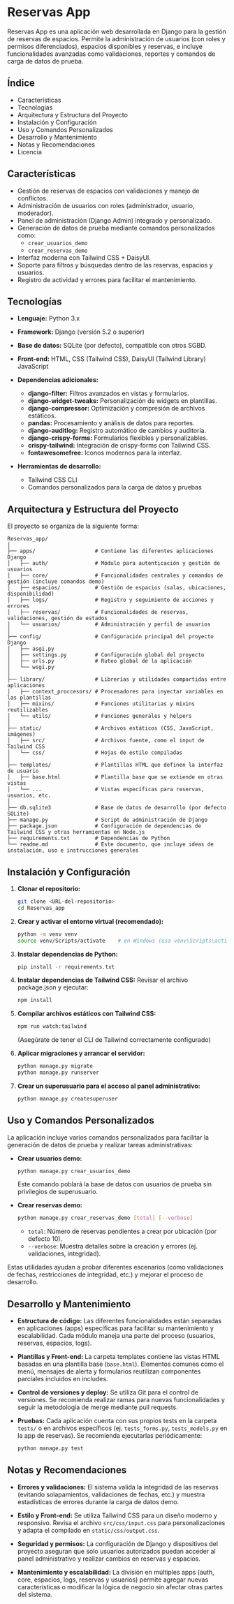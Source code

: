 # Reservas App

Reservas App es una aplicación web desarrollada en Django para la gestión de reservas de espacios. Permite la administración de usuarios (con roles y permisos diferenciados), espacios disponibles y reservas, e incluye funcionalidades avanzadas como validaciones, reportes y comandos de carga de datos de prueba.

## Índice

- Características
- Tecnologías
- Arquitectura y Estructura del Proyecto
- Instalación y Configuración
- Uso y Comandos Personalizados
- Desarrollo y Mantenimiento
- Notas y Recomendaciones
- Licencia

## Características

- Gestión de reservas de espacios con validaciones y manejo de conflictos.
- Administración de usuarios con roles (administrador, usuario, moderador).
- Panel de administración (Django Admin) integrado y personalizado.
- Generación de datos de prueba mediante comandos personalizados como:
  - `crear_usuarios_demo`
  - `crear_reservas_demo`
- Interfaz moderna con Tailwind CSS + DaisyUI.
- Soporte para filtros y búsquedas dentro de las reservas, espacios y usuarios.
- Registro de actividad y errores para facilitar el mantenimiento.

## Tecnologías

- **Lenguaje:** Python 3.x
- **Framework:** Django (versión 5.2 o superior)
- **Base de datos:** SQLite (por defecto), compatible con otros SGBD.
- **Front-end:** HTML, CSS (Tailwind CSS), DaisyUI (Tailwind Library) JavaScript
- **Dependencias adicionales:**  
   - **django-filter:** Filtros avanzados en vistas y formularios.
   - **django-widget-tweaks:** Personalización de widgets en plantillas.
   - **django-compressor:** Optimización y compresión de archivos estáticos.
   - **pandas:** Procesamiento y análisis de datos para reportes.
   - **django-auditlog:** Registro automático de cambios y auditoría.
   - **django-crispy-forms:** Formularios flexibles y personalizables.
   - **crispy-tailwind:** Integración de crispy-forms con Tailwind CSS.
   - **fontawesomefree:** Iconos modernos para la interfaz.

- **Herramientas de desarrollo:**
  - Tailwind CSS CLI
  - Comandos personalizados para la carga de datos y pruebas

## Arquitectura y Estructura del Proyecto

El proyecto se organiza de la siguiente forma:

```
Reservas_app/
│
├── apps/                   # Contiene las diferentes aplicaciones Django
│   ├── auth/               # Módulo para autenticación y gestión de usuarios
│   ├── core/               # Funcionalidades centrales y comandos de gestión (incluye comandos demo)
│   ├── espacios/           # Gestión de espacios (salas, ubicaciones, disponibilidad)
│   ├── logs/               # Registro y seguimiento de acciones y errores
│   ├── reservas/           # Funcionalidades de reservas, validaciones, gestión de estados
│   └── usuarios/           # Administración y perfil de usuarios
│
├── config/                 # Configuración principal del proyecto Django
│   ├── asgi.py
│   ├── settings.py         # Configuración global del proyecto
│   ├── urls.py             # Ruteo global de la aplicación
│   └── wsgi.py
│
├── library/                # Librerías y utilidades compartidas entre aplicaciones
│   ├── context_proccesors/ # Procesadores para inyectar variables en las plantillas
│   ├── mixins/             # Funciones utilitarias y mixins reutilizables
│   └── utils/              # Funciones generales y helpers
│
├── static/                 # Archivos estáticos (CSS, JavaScript, imágenes)
│   ├── src/                # Archivos fuente, como el input de Tailwind CSS
│   └── css/                # Hojas de estilo compiladas
│
├── templates/              # Plantillas HTML que definen la interfaz de usuario
│   ├── base.html           # Plantilla base que se extiende en otras vistas
│   └── ...                 # Vistas específicas para reservas, usuarios, etc.
│
├── db.sqlite3              # Base de datos de desarrollo (por defecto SQLite)
├── manage.py               # Script de administración de Django
├── package.json            # Configuración de dependencias de Tailwind CSS y otras herramientas en Node.js
├── requirements.txt        # Dependencias de Python
└── readme.md               # Este documento, que incluye ideas de instalación, uso e instrucciones generales
```

## Instalación y Configuración

1. **Clonar el repositorio:**
   ```bash
   git clone <URL-del-repositorio>
   cd Reservas_app
   ```

2. **Crear y activar el entorno virtual (recomendado):**
   ```bash
   python -m venv venv
   source venv/Scripts/activate    # en Windows (usa venv\Scripts\activate en CMD o PowerShell)
   ```

3. **Instalar dependencias de Python:**
   ```bash
   pip install -r requirements.txt
   ```

4. **Instalar dependencias de Tailwind CSS:**
   Revisar el archivo package.json y ejecutar:
   ```bash
   npm install
   ```

5. **Compilar archivos estáticos con Tailwind CSS:**
   ```bash
   npm run watch:tailwind
   ```
   (Asegúrate de tener el CLI de Tailwind correctamente configurado)

6. **Aplicar migraciones y arrancar el servidor:**
   ```bash
   python manage.py migrate
   python manage.py runserver
   ```

7. **Crear un superusuario para el acceso al panel administrativo:**
   ```bash
   python manage.py createsuperuser
   ```

## Uso y Comandos Personalizados

La aplicación incluye varios comandos personalizados para facilitar la generación de datos de prueba y realizar tareas administrativas:

- **Crear usuarios demo:**
  ```bash
  python manage.py crear_usuarios_demo
  ```
  Este comando poblará la base de datos con usuarios de prueba sin privilegios de superusuario.

- **Crear reservas demo:**
  ```bash
  python manage.py crear_reservas_demo [total] [--verbose]
  ```
  - `total`: Número de reservas pendientes a crear por ubicación (por defecto 10).
  - `--verbose`: Muestra detalles sobre la creación y errores (ej. validaciones, integridad).

Estas utilidades ayudan a probar diferentes escenarios (como validaciones de fechas, restricciones de integridad, etc.) y mejorar el proceso de desarrollo.

## Desarrollo y Mantenimiento

- **Estructura de código:**
  Las diferentes funcionalidades están separadas en aplicaciones (apps) específicas para facilitar su mantenimiento y escalabilidad. Cada módulo maneja una parte del proceso (usuarios, reservas, espacios, logs).

- **Plantillas y Front-end:**
  La carpeta templates contiene las vistas HTML basadas en una plantilla base (`base.html`). Elementos comunes como el menú, mensajes de alerta y formularios reutilizan componentes parciales incluidos en includes.

- **Control de versiones y deploy:**
  Se utiliza Git para el control de versiones. Se recomienda realizar ramas para nuevas funcionalidades y seguir la metodología de merge mediante pull requests.
  
- **Pruebas:**
  Cada aplicación cuenta con sus propios tests en la carpeta `tests/` o en archivos específicos (ej. `tests_forms.py`, `tests_models.py` en la app de reservas). Se recomienda ejecutarlas periódicamente:
  ```bash
  python manage.py test
  ```

## Notas y Recomendaciones

- **Errores y validaciones:**
  El sistema valida la integridad de las reservas (evitando solapamientos, validaciones de fechas, etc.) y muestra estadísticas de errores durante la carga de datos demo.
  
- **Estilo y Front-end:**
  Se utiliza Tailwind CSS para un diseño moderno y responsivo. Revisa el archivo `src/css/input.css` para personalizaciones y adapta el compilado en `static/css/output.css`.

- **Seguridad y permisos:**
  La configuración de Django y dispositivos del proyecto aseguran que solo usuarios autorizados puedan acceder al panel administrativo y realizar cambios en reservas y espacios.
  
- **Mantenimiento y escalabilidad:**
  La división en múltiples apps (auth, core, espacios, logs, reservas y usuarios) permite agregar nuevas características o modificar la lógica de negocio sin afectar otras partes del sistema.

